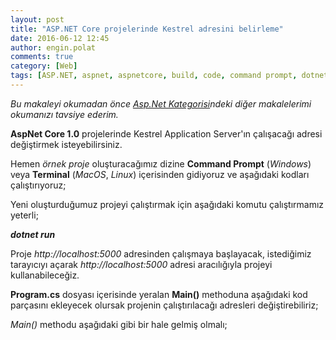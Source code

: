 ```yaml
---
layout: post
title: "ASP.NET Core projelerinde Kestrel adresini belirleme"
date: 2016-06-12 12:45
author: engin.polat
comments: true
category: [Web]
tags: [ASP.NET, aspnet, aspnetcore, build, code, command prompt, dotnet, iis, kestrel, localhost, main method, run, static, terminal, usestartup, useurls, visual studio code, webhostbuilder, yo]
---
```

*Bu makaleyi okumadan önce <a href="/kategori/asp-net/" target="_blank">Asp.Net Kategorisi</a>ndeki diğer makalelerimi okumanızı tavsiye ederim.*

**AspNet Core 1.0** projelerinde Kestrel Application Server'ın çalışacağı adresi değiştirmek isteyebilirsiniz.

Hemen *örnek proje* oluşturacağımız dizine **Command Prompt** (*Windows*) veya **Terminal** (*MacOS*, *Linux*) içerisinden gidiyoruz ve aşağıdaki kodları çalıştırıyoruz;

<script src="https://gist.github.com/polatengin/2d09105fe046f5205da5cbd127251569.js?file=yo.cmd"></script>

Yeni oluşturduğumuz projeyi çalıştırmak için aşağıdaki komutu çalıştırmamız yeterli;

***dotnet run***

Proje *http://localhost:5000* adresinden çalışmaya başlayacak, istediğimiz tarayıcıyı açarak *http://localhost:5000* adresi aracılığıyla projeyi kullanabileceğiz.

**Program.cs** dosyası içerisinde yeralan **Main()** methoduna aşağıdaki kod parçasını ekleyecek olursak projenin çalıştırılacağı adresleri değiştirebiliriz;

<script src="https://gist.github.com/polatengin/2d09105fe046f5205da5cbd127251569.js?file=Program-UseUrl.cs"></script>

*Main()* methodu aşağıdaki gibi bir hale gelmiş olmalı;

<script src="https://gist.github.com/polatengin/2d09105fe046f5205da5cbd127251569.js?file=Program-Main.cs"></script>